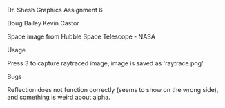 Dr. Shesh Graphics Assignment 6

Doug Bailey
Kevin Castor

Space image from Hubble Space Telescope - NASA

Usage

Press 3 to capture raytraced image, image is saved as 'raytrace.png'

Bugs

Reflection does not function correctly (seems to show on the wrong side), and something is weird about alpha.